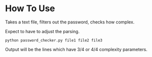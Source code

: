 # How To Use

Takes a text file, filters out the password, checks how complex.

Expect to have to adjust the parsing.

`python password_checker.py file1 file2 file3`

Output will be the lines which have 3/4 or 4/4 complexity parameters.